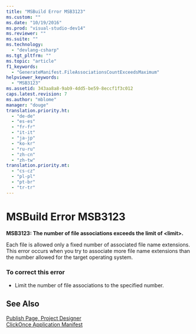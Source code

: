 ```yaml
---
title: "MSBuild Error MSB3123"
ms.custom: ""
ms.date: "10/19/2016"
ms.prod: "visual-studio-dev14"
ms.reviewer: ""
ms.suite: ""
ms.technology: 
  - "devlang-csharp"
ms.tgt_pltfrm: ""
ms.topic: "article"
f1_keywords: 
  - "GenerateManifest.FileAssociationsCountExceedsMaximum"
helpviewer_keywords: 
  - "MSB3123"
ms.assetid: 343aa8a8-9ab9-4dd5-be59-8eccf1f3c012
caps.latest.revision: 7
ms.author: "mblome"
manager: "douge"
translation.priority.ht: 
  - "de-de"
  - "es-es"
  - "fr-fr"
  - "it-it"
  - "ja-jp"
  - "ko-kr"
  - "ru-ru"
  - "zh-cn"
  - "zh-tw"
translation.priority.mt: 
  - "cs-cz"
  - "pl-pl"
  - "pt-br"
  - "tr-tr"
---
```

# MSBuild Error MSB3123
**MSB3123: The number of file associations exceeds the limit of \<limit>.**  
  
 Each file is allowed only a fixed number of associated file name extensions. This error occurs when you try to associate more file name extensions than the number allowed for the target operating system.  
  
### To correct this error  
  
-   Limit the number of file associations to the specified number.  
  
## See Also  
 [Publish Page, Project Designer](../ide/reference/publish-page--project-designer.md)   
 [ClickOnce Application Manifest](../deployment/clickonce-application-manifest.md)
